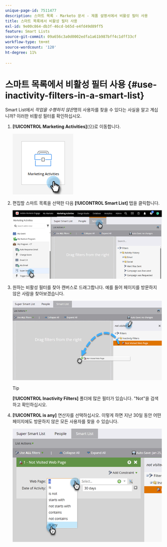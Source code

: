 ```yaml
---
unique-page-id: 7511477
description: 스마트 목록 - Marketo 문서 - 제품 설명서에서 비활성 필터 사용
title: 스마트 목록에서 비활성 필터 사용
exl-id: 9e00c864-db3f-46cd-b65d-e4fd49d89ff5
feature: Smart Lists
source-git-commit: 09a656c3a0d0002edfa1a61b987bff4c1dff33cf
workflow-type: tm+mt
source-wordcount: '120'
ht-degree: 11%

---
```


# 스마트 목록에서 비활성 필터 사용 {#use-inactivity-filters-in-a-smart-list}

Smart List에서 _작업을 수행하지 않은_&#x200B;명의 사용자를 찾을 수 있다는 사실을 알고 계십니까? 이러한 비활성 필터를 확인하십시오.

1. **[!UICONTROL Marketing Activities]**(으)로 이동합니다.

   ![](assets/use-inactivity-filters-in-a-smart-list-1.png)

1. 편집할 스마트 목록을 선택한 다음 **[!UICONTROL Smart List]** 탭을 클릭합니다.

   ![](assets/use-inactivity-filters-in-a-smart-list-2.png)

1. 원하는 비활성 필터를 찾아 캔버스로 드래그합니다. 예를 들어 페이지를 방문하지 않은 사람을 찾아보겠습니다.

   ![](assets/use-inactivity-filters-in-a-smart-list-3.png)

   >[!TIP]
   >
   >**[!UICONTROL Inactivity Filters]** 폴더에 많은 필터가 있습니다. &quot;Not&quot;을 검색하고 확인하십시오.

1. **[!UICONTROL is any]** 연산자를 선택하십시오. 이렇게 하면 지난 30일 동안 어떤 페이지에도 방문하지 않은 모든 사용자를 찾을 수 있습니다.

   ![](assets/use-inactivity-filters-in-a-smart-list-4.png)
